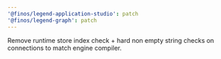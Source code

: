 ```yaml
---
'@finos/legend-application-studio': patch
'@finos/legend-graph': patch
---
```


Remove runtime store index check + hard non empty string checks on connections to match engine compiler.